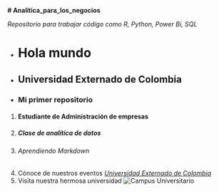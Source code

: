 **# Analítica_para_los_negocios**

*Repositorio para trabajar código como R, Python, Power Bi, SQL*
* # Hola mundo 
* ## Universidad Externado de Colombia
* ### Mi primer repositorio
1. #### Estudiante de Administración de empresas 
2. ##### Clase de analítica de datos 
3. ###### Aprendiendo Markdown
4. Cónoce de nuestros eventos [*Universidad Externado de Colombia*](https://www.uexternado.edu.co/)
5. Visita nuestra hermosa universidad ![*Campus Universitario*](https://www.uexternado.edu.co/wp-content/uploads/2024/03/foto-1-9.jpg)
